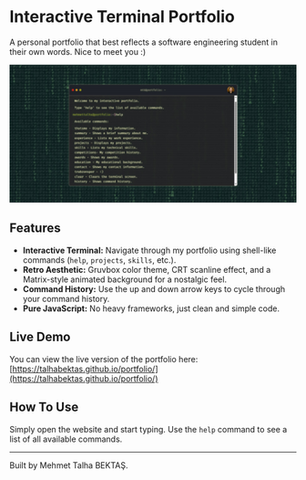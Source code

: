 # Interactive Terminal Portfolio

A personal portfolio that best reflects a software engineering student in their own words.
Nice to meet you :)

![Portfolio Screenshot](portfolyo.jpg)

## Features

-   **Interactive Terminal:** Navigate through my portfolio using shell-like commands (`help`, `projects`, `skills`, etc.).
-   **Retro Aesthetic:** Gruvbox color theme, CRT scanline effect, and a Matrix-style animated background for a nostalgic feel.
-   **Command History:** Use the up and down arrow keys to cycle through your command history.
-   **Pure JavaScript:** No heavy frameworks, just clean and simple code.

## Live Demo

You can view the live version of the portfolio here:
[https://talhabektas.github.io/portfolio/](https://talhabektas.github.io/portfolio/)

## How To Use

Simply open the website and start typing. Use the `help` command to see a list of all available commands.

---
Built by Mehmet Talha BEKTAŞ. 